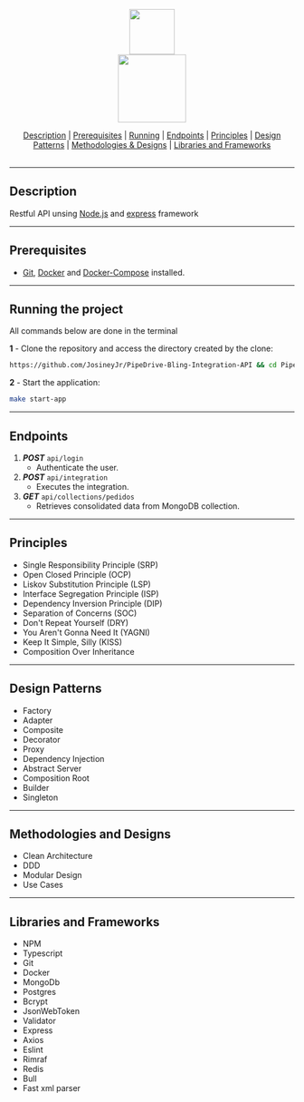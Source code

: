 <p align="center">
  <img src="https://nodejs.dev/static/nodejs-logo-light-mode-e8344f71081da53be8ee1098584a0ab6.svg" width="80px"/>
  <br>
  <img src="https://buttercms.com/static/images/tech_banners/ExpressJS.8587dd0647ca.png" width="120px"/>

</p>
<div align=center>
    <a href="#desc">Description</a> | <a href="#prerequisites">Prerequisites</a> | <a href="#running">Running</a> | <a href="#endpoints">Endpoints</a> | <a href="#principles">Principles</a> | <a href="#designPatterns">Design Patterns</a> | <a href="#methodologiesDesigns">Methodologies & Designs</a> | <a href="#librariesFrameworks">Libraries and Frameworks</a>
</div>
<br>
<hr>
<h2 id="desc">
    Description
</h2>

Restful API unsing [Node.js](https://nodejs.org/en/) and [express](https://www.npmjs.com/package/express) framework
- - -
<h2 id="prerequisites">
  Prerequisites
</h2>


- [Git](https://git-scm.com/download/), [Docker](https://docs.docker.com/get-docker/) and [Docker-Compose](https://docs.docker.com/compose/install/) installed.
- - - -
<h2 id="running">
  Running the project
</h2>

All commands below are done in the terminal


**1** - Clone the repository and access the directory created by the clone:

```sh
https://github.com/JosineyJr/PipeDrive-Bling-Integration-API && cd PipeDrive-Bling-Integration-API
```

**2** - Start the application:

```sh
make start-app
```

 - - - -
<h2 id="endpoints">
 Endpoints
</h2>


1.  ***POST*** `api/login`
    - Authenticate the user.
2.  ***POST*** `api/integration`
    - Executes the integration.
3.  ***GET*** `api/collections/pedidos`
    - Retrieves consolidated data from MongoDB collection.
- - - -

<h2 id="principles">
 Principles
</h2>

* Single Responsibility Principle (SRP)
* Open Closed Principle (OCP)
* Liskov Substitution Principle (LSP)
* Interface Segregation Principle (ISP)
* Dependency Inversion Principle (DIP)
* Separation of Concerns (SOC)
* Don't Repeat Yourself (DRY)
* You Aren't Gonna Need It (YAGNI)
* Keep It Simple, Silly (KISS)
* Composition Over Inheritance

- - -

<h2 id="designPatterns">
 Design Patterns
</h2>

* Factory
* Adapter
* Composite
* Decorator
* Proxy
* Dependency Injection
* Abstract Server
* Composition Root
* Builder
* Singleton

- - -

<h2 id="methodologiesDesigns">
 Methodologies and Designs
</h2>

* Clean Architecture
* DDD
* Modular Design
* Use Cases

- - -

<h2 id="librariesFrameworks">
 Libraries and Frameworks
</h2>

* NPM
* Typescript
* Git
* Docker
* MongoDb
* Postgres
* Bcrypt
* JsonWebToken
* Validator
* Express
* Axios
* Eslint
* Rimraf
* Redis
* Bull
* Fast xml parser
